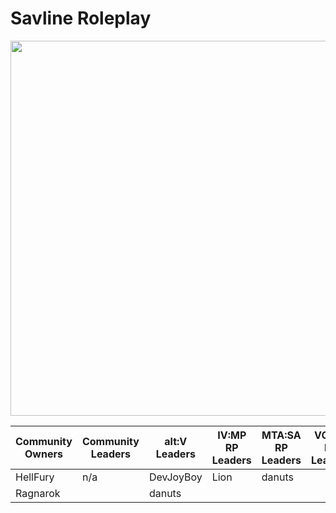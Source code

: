 # Savline Roleplay

<p align="center">
<img width="600" src="https://github.com/savline/presskit/blob/main/rp-banner.png?raw=true">
</p>

<div align="center">
<table>
<thead>
  <tr>
    <th>Community Owners</th>
    <th>Community Leaders</th>
    <th>alt:V Leaders</th>
    <th>IV:MP RP Leaders</th>
    <th>MTA:SA RP Leaders<br</th>
    <th>VC:MP RP Leaders<br</th>
    <th>alt:V RP Developers</th>
    <th>IV:MP RP Developers</th>
    <th>MTA:SA RP Developers</th>
    <th>VC:MP RP Developers</th>
  </tr>
</thead>
<tbody>
  <tr>
    <td>HellFury</td>
    <td>n/a</td>
    <td>DevJoyBoy</td>
    <td>Lion</td>
    <td>danuts</td>
    <td></td>
    <td>DevJoyBoy</td>
    <td>Lion</td>
    <td>danuts</td>
    <td>hiki</td>
  </tr>
  <tr>
    <td>Ragnarok</td>
    <td></td>
    <td>danuts</td>
    <td></td>
    <td></td>
    <td></td>
    <td></td>
    <td></td>
    <td>debin</td>
    <td></td>
  </tr>
</tbody>
</table>
  </div>
